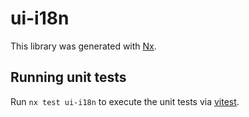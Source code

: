 # ui-i18n

This library was generated with [Nx](https://nx.dev).

## Running unit tests

Run `nx test ui-i18n` to execute the unit tests via [vitest](https://vitestjs.io).
